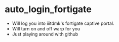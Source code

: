 # auto_login_fortigate

- Will log you into iiitdmk's fortigate captive portal.
- Will turn on and off warp for you
- Just playing around with github
